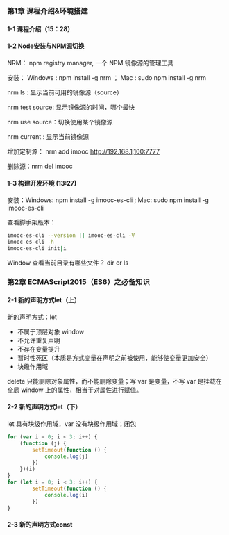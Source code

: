 ### 第1章 课程介绍&环境搭建

#### 1-1 课程介绍（15：28）

#### 1-2 Node安装与NPM源切换

NRM： npm registry manager,  一个 NPM 镜像源的管理工具

安装： Windows : npm install -g nrm ； Mac : sudo npm install -g nrm

nrm ls : 显示当前可用的镜像源（source）

nrm test  source: 显示镜像源的时间，哪个最快

nrm use source：切换使用某个镜像源

nrm current : 显示当前镜像源

增加定制源： nrm add imooc http://192.168.1,100:7777

删除源：nrm del imooc

#### 1-3 构建开发环境 (13:27)

安装：Windows: npm install -g imooc-es-cli ;  Mac: sudo npm install -g imooc-es-cli

查看脚手架版本：

```bash
imooc-es-cli --version || imooc-es-cli -V
imooc-es-cli -h
imooc-es-cli init|i
```

Window 查看当前目录有哪些文件？ dir or ls

### 第2章 ECMAScript2015（ES6）之必备知识

#### 2-1 新的声明方式let（上）

新的声明方式：let

* 不属于顶层对象 window 
* 不允许重复声明
* 不存在变量提升
* 暂时性死区（本质是方式变量在声明之前被使用，能够使变量更加安全）
* 块级作用域

delete 只能删除对象属性，而不能删除变量；写 var 是变量，不写 var 是挂载在全局 window 上的属性，相当于对属性进行赋值。

#### 2-2 新的声明方式let（下）

let 具有块级作用域，var 没有块级作用域；闭包

```js
for (var i = 0; i < 3; i++) {
    (function (j) {
        setTimeout(function () {
            console.log(j)
        })
    })(i)
} 
for (let i = 0; i < 3; i++) { 
        setTimeout(function () {
            console.log(i)
        })
} 
```

#### 2-3 新的声明方式const

